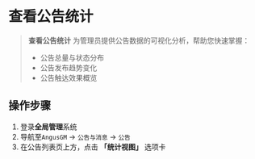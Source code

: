 # 查看公告统计

> **查看公告统计** 为管理员提供公告数据的可视化分析，帮助您快速掌握：
> - 公告总量与状态分布
> - 公告发布趋势变化
> - 公告触达效果概览

## 操作步骤

1. 登录**全局管理**系统
2. 导航至`AngusGM` → `公告与消息` → `公告`
3. 在公告列表页上方，点击 **「统计视图」** 选项卡
